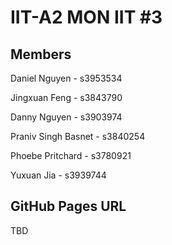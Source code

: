 # IIT-A2 MON IIT #3

## Members
Daniel Nguyen - s3953534


Jingxuan Feng - s3843790


Danny Nguyen - s3903974


Praniv Singh Basnet - s3840254


Phoebe Pritchard - s3780921


Yuxuan Jia - s3939744
## GitHub Pages URL
TBD

